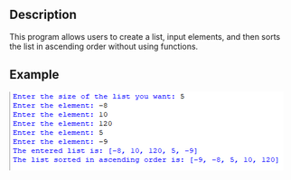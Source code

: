 ## Description
This program allows users to create a list, input elements, and then sorts the list in ascending order without using functions.
## Example
<img src="example.png">
